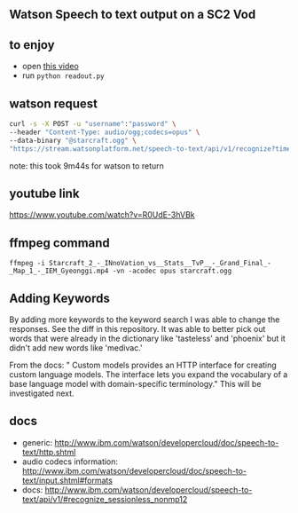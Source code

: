 Watson Speech to text output on a SC2 Vod
-----------------------------------------



to enjoy
--------


* open [this video](https://www.youtube.com/watch?v=R0UdE-3hVBk)
* run ``python readout.py``


watson request
--------------

```bash
curl -s -X POST -u "username":"password" \
--header "Content-Type: audio/ogg;codecs=opus" \
--data-binary "@starcraft.ogg" \
"https://stream.watsonplatform.net/speech-to-text/api/v1/recognize?timestamps=true&word_alternatives_threshold=0.9&keywords=%22stats%22%2C%22build%22%2C%22innovation%22&keywords_threshold=0.5&continuous=true" > response.json
```

note: this took 9m44s for watson to return


youtube link
-------------

https://www.youtube.com/watch?v=R0UdE-3hVBk


ffmpeg command
--------------

```
ffmpeg -i Starcraft_2_-_INnoVation_vs__Stats__TvP__-_Grand_Final_-_Map_1_-_IEM_Gyeonggi.mp4 -vn -acodec opus starcraft.ogg
```


Adding Keywords
---------------

By adding more keywords to the keyword search I was able to change the responses. See the diff in this repository. It was able to better pick out words that were already in the dictionary like 'tasteless' and 'phoenix' but it didn't add new words like 'medivac.'


From the docs: " Custom models provides an HTTP interface for creating custom language models. The interface lets you expand the vocabulary of a base language model with domain-specific terminology." This will be investigated next.



docs
----

* generic: http://www.ibm.com/watson/developercloud/doc/speech-to-text/http.shtml
* audio codecs information: http://www.ibm.com/watson/developercloud/doc/speech-to-text/input.shtml#formats
* docs: http://www.ibm.com/watson/developercloud/speech-to-text/api/v1/#recognize_sessionless_nonmp12
